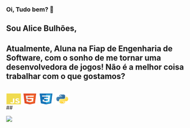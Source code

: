 ### Oi, Tudo bem? 👋
## Sou Alice Bulhões,
## Atualmente, Aluna na Fiap de Engenharia de Software, com o sonho de me tornar uma desenvolvedora de jogos! Não é a melhor coisa trabalhar com o que gostamos? 

<div style="display: inline_block"><br>
  <img align="center" alt="well-Js" height="30" width="40" src="https://raw.githubusercontent.com/devicons/devicon/master/icons/javascript/javascript-plain.svg">
  <img align="center" alt="well-HTML" height="30" width="40" src="https://raw.githubusercontent.com/devicons/devicon/master/icons/html5/html5-original.svg">
  <img align="center" alt="well-CSS" height="30" width="40" src="https://raw.githubusercontent.com/devicons/devicon/master/icons/css3/css3-original.svg">
  <img align="center" alt="well-Python" height="30" width="40" src="https://raw.githubusercontent.com/devicons/devicon/master/icons/python/python-original.svg">
  </div>  
  ##
<div>  

  <a href="https://www.linkedin.com/in/alice-bulhões-666a2a2b6/" target="_blank"><img src="https://img.shields.io/badge/-LinkedIn-%230077B5?style=for-the-  badge&logo=linkedin&logoColor=white" target="_blank"></a> 
 
